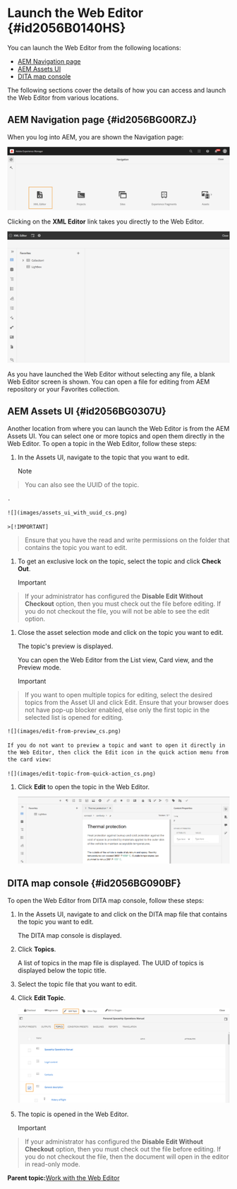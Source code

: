 # Launch the Web Editor {#id2056B0140HS}

You can launch the Web Editor from the following locations:

-   [AEM Navigation page](#id2056BG00RZJ)
-   [AEM Assets UI](#id2056BG0307U)
-   [DITA map console](#id2056BG090BF)

The following sections cover the details of how you can access and launch the Web Editor from various locations.

## AEM Navigation page {#id2056BG00RZJ}

When you log into AEM, you are shown the Navigation page:

![](images/web-editor-from-navigation-page_cs.png)

Clicking on the **XML Editor** link takes you directly to the Web Editor.

![](images/web-editor-launch-page.png)

As you have launched the Web Editor without selecting any file, a blank Web Editor screen is shown. You can open a file for editing from AEM repository or your Favorites collection.

## AEM Assets UI {#id2056BG0307U}

Another location from where you can launch the Web Editor is from the AEM Assets UI. You can select one or more topics and open them directly in the Web Editor. To open a topic in the Web Editor, follow these steps:

1.  In the Assets UI, navigate to the topic that you want to edit.

    >[!NOTE]
>
> You can also see the UUID of the topic.

    .

    ![](images/assets_ui_with_uuid_cs.png)

    >[!IMPORTANT]
>
> Ensure that you have the read and write permissions on the folder that contains the topic you want to edit.

1.  To get an exclusive lock on the topic, select the topic and click **Check Out**.

    >[!IMPORTANT]
>
> If your administrator has configured the **Disable Edit Without Checkout** option, then you must check out the file before editing. If you do not checkout the file, you will not be able to see the edit option.

1.  Close the asset selection mode and click on the topic you want to edit.

    The topic's preview is displayed.

    You can open the Web Editor from the List view, Card view, and the Preview mode.

    >[!IMPORTANT]
>
> If you want to open multiple topics for editing, select the desired topics from the Asset UI and click Edit. Ensure that your browser does not have pop-up blocker enabled, else only the first topic in the selected list is opened for editing.

    ![](images/edit-from-preview_cs.png)

    If you do not want to preview a topic and want to open it directly in the Web Editor, then click the Edit icon in the quick action menu from the card view:

    ![](images/edit-topic-from-quick-action_cs.png)

1.  Click **Edit** to open the topic in the Web Editor.

    ![](images/edit-mode.png)


## DITA map console {#id2056BG090BF}

To open the Web Editor from DITA map console, follow these steps:

1.  In the Assets UI, navigate to and click on the DITA map file that contains the topic you want to edit.

    The DITA map console is displayed.

1.  Click **Topics**.

    A list of topics in the map file is displayed. The UUID of topics is displayed below the topic title.

1.  Select the topic file that you want to edit.

1.  Click **Edit Topic**.

    ![](images/edit-topics-map-console_cs.png)

1.  The topic is opened in the Web Editor.

    >[!IMPORTANT]
>
> If your administrator has configured the **Disable Edit Without Checkout** option, then you must check out the file before editing. If you do not checkout the file, then the document will open in the editor in read-only mode.


**Parent topic:**[Work with the Web Editor](web-editor.md)

